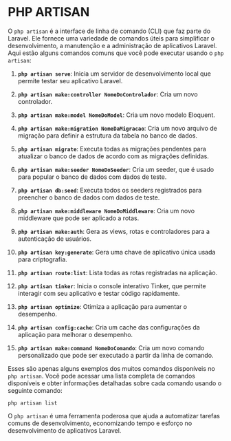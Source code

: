 # PHP ARTISAN
O `php artisan` é a interface de linha de comando (CLI) que faz parte do Laravel. Ele fornece uma variedade de comandos úteis para simplificar o desenvolvimento, a manutenção e a administração de aplicativos Laravel. Aqui estão alguns comandos comuns que você pode executar usando o `php artisan`:

1. **`php artisan serve`**: Inicia um servidor de desenvolvimento local que permite testar seu aplicativo Laravel.

2. **`php artisan make:controller NomeDoControlador`**: Cria um novo controlador.

3. **`php artisan make:model NomeDoModel`**: Cria um novo modelo Eloquent.

4. **`php artisan make:migration NomeDaMigracao`**: Cria um novo arquivo de migração para definir a estrutura da tabela no banco de dados.

5. **`php artisan migrate`**: Executa todas as migrações pendentes para atualizar o banco de dados de acordo com as migrações definidas.

6. **`php artisan make:seeder NomeDoSeeder`**: Cria um seeder, que é usado para popular o banco de dados com dados de teste.

7. **`php artisan db:seed`**: Executa todos os seeders registrados para preencher o banco de dados com dados de teste.

8. **`php artisan make:middleware NomeDoMiddleware`**: Cria um novo middleware que pode ser aplicado a rotas.

9. **`php artisan make:auth`**: Gera as views, rotas e controladores para a autenticação de usuários.

10. **`php artisan key:generate`**: Gera uma chave de aplicativo única usada para criptografia.

11. **`php artisan route:list`**: Lista todas as rotas registradas na aplicação.

12. **`php artisan tinker`**: Inicia o console interativo Tinker, que permite interagir com seu aplicativo e testar código rapidamente.

13. **`php artisan optimize`**: Otimiza a aplicação para aumentar o desempenho.

14. **`php artisan config:cache`**: Cria um cache das configurações da aplicação para melhorar o desempenho.

15. **`php artisan make:command NomeDoComando`**: Cria um novo comando personalizado que pode ser executado a partir da linha de comando.

Esses são apenas alguns exemplos dos muitos comandos disponíveis no `php artisan`. Você pode acessar uma lista completa de comandos disponíveis e obter informações detalhadas sobre cada comando usando o seguinte comando:

```
php artisan list
```

O `php artisan` é uma ferramenta poderosa que ajuda a automatizar tarefas comuns de desenvolvimento, economizando tempo e esforço no desenvolvimento de aplicativos Laravel.